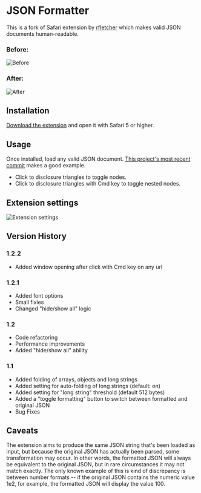 # JSON Formatter

This is a fork of Safari extension by [rfletcher][1] which makes valid JSON documents human-readable.

### Before:
![Before][i1]
### After:
![After][i2]

## Installation
[Download the extension][2] and open it with Safari 5 or higher.

## Usage
Once installed, load any valid JSON document. [This project's most recent
commit][3] makes a good example.

* Click to disclosure triangles to toggle nodes.
* Click to disclosure triangles with Cmd key to toggle nested nodes.

## Extension settings
![Extension settings][i3]

## Version History

### 1.2.2
* Added window opening after click with Cmd key on any url

### 1.2.1
* Added font options
* Small fixies
* Changed "hide/show all" logic

### 1.2
* Code refactoring
* Performance improvements
* Added "hide/show all" ability

### 1.1
* Added folding of arrays, objects and long strings
* Added setting for auto-folding of long strings (default: on)
* Added setting for "long string" threshold (default 512 bytes)
* Added a "toggle formatting" button to switch between formatted and original JSON
* Bug Fixes

## Caveats
The extension aims to produce the same JSON string that's been loaded as input,
but because the original JSON has actually been parsed, some transformation may
occur. In other words, the formatted JSON will always be equivalent to the
original JSON, but in rare circumstances it may not match exactly. The only
known example of this is kind of discrepancy is between number formats -- if the
original JSON contains the numeric value 1e2, for example, the formatted JSON
will display the value 100.

[1]: https://github.com/rfletcher/safari-json-formatter/
[2]: https://cloud.mail.ru/public/d07850f7b26e/JSON_Formatter_1.2.2.safariextz
[3]: http://github.com/drfisher/safari-json-formatter/commit/HEAD.json
[i1]: https://github.com/drfisher/safari-json-formatter/raw/HEAD/etc/images/before.png
[i2]: https://github.com/drfisher/safari-json-formatter/raw/HEAD/etc/images/after.png
[i3]: https://github.com/drfisher/safari-json-formatter/raw/HEAD/etc/images/settings.png